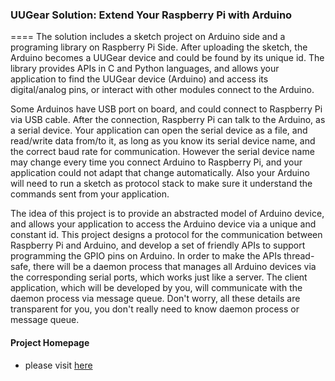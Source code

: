 ### UUGear Solution: Extend Your Raspberry Pi with Arduino
====
The solution includes a sketch project on Arduino side and a programing library on Raspberry Pi Side. After uploading the sketch, the Arduino becomes a UUGear device and could be found by its unique id. The library provides APIs in C and Python languages, and allows your application to find the UUGear device (Arduino) and access its digital/analog pins, or interact with other modules connect to the Arduino.

Some Arduinos have USB port on board, and could connect to Raspberry Pi via USB cable.  After the connection, Raspberry Pi can talk to the Arduino, as a serial device. Your application can open the serial device as a file, and read/write data from/to it, as long as you know its serial device name, and the correct baud rate for communication. However the serial device name may change every time you connect Arduino to Raspberry Pi, and your application could not adapt that change automatically. Also your Arduino will need to run a sketch as protocol stack to make sure it understand the commands sent from your application.

The idea of this project is to provide an abstracted model of Arduino device, and allows your application to access the Arduino device via a unique and constant id. This project designs a protocol for the communication between Raspberry Pi and Arduino, and develop a set of friendly APIs to support programming the GPIO pins on Arduino.  In order to make the APIs thread-safe, there will be a daemon process that manages all Arduino devices via the corresponding serial ports, which works just like a server.  The client application, which will be developed by you, will communicate with the daemon process via message queue. Don't worry, all these details are transparent for you, you don't really need to know daemon process or message queue.

#### Project Homepage
- please visit [here](http://www.uugear.com/uugear-rpi-arduino-solution/)
